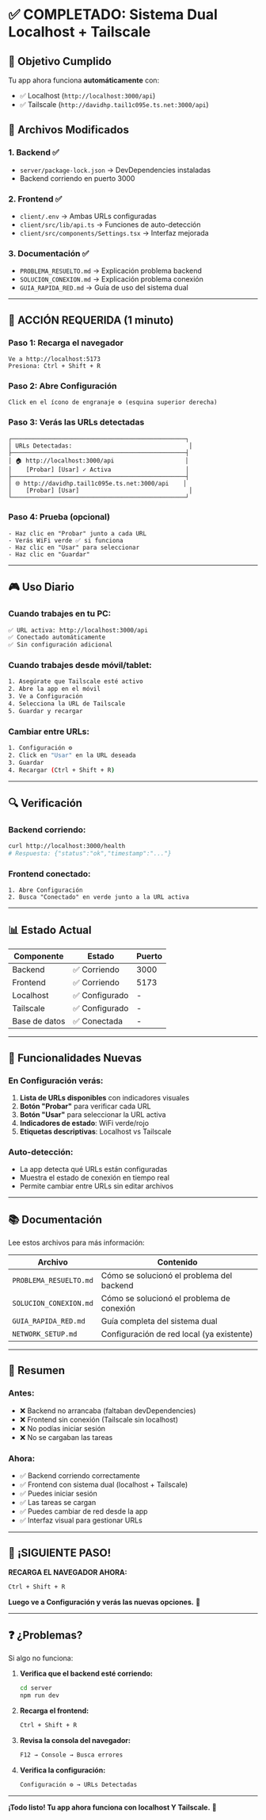 # ✅ COMPLETADO: Sistema Dual Localhost + Tailscale

## 🎯 Objetivo Cumplido

Tu app ahora funciona **automáticamente** con:
- ✅ Localhost (`http://localhost:3000/api`)
- ✅ Tailscale (`http://davidhp.tail1c095e.ts.net:3000/api`)

## 📝 Archivos Modificados

### 1. **Backend** ✅
- `server/package-lock.json` → DevDependencies instaladas
- Backend corriendo en puerto 3000

### 2. **Frontend** ✅
- `client/.env` → Ambas URLs configuradas
- `client/src/lib/api.ts` → Funciones de auto-detección
- `client/src/components/Settings.tsx` → Interfaz mejorada

### 3. **Documentación** ✅
- `PROBLEMA_RESUELTO.md` → Explicación problema backend
- `SOLUCION_CONEXION.md` → Explicación problema conexión
- `GUIA_RAPIDA_RED.md` → Guía de uso del sistema dual

---

## 🚀 ACCIÓN REQUERIDA (1 minuto)

### **Paso 1: Recarga el navegador**
```
Ve a http://localhost:5173
Presiona: Ctrl + Shift + R
```

### **Paso 2: Abre Configuración**
```
Click en el ícono de engranaje ⚙️ (esquina superior derecha)
```

### **Paso 3: Verás las URLs detectadas**
```
┌─────────────────────────────────────────────────┐
│ URLs Detectadas:                                 │
├─────────────────────────────────────────────────┤
│ 🏠 http://localhost:3000/api                    │
│    [Probar] [Usar] ✓ Activa                     │
├─────────────────────────────────────────────────┤
│ 🌐 http://davidhp.tail1c095e.ts.net:3000/api    │
│    [Probar] [Usar]                               │
└─────────────────────────────────────────────────┘
```

### **Paso 4: Prueba (opcional)**
```
- Haz clic en "Probar" junto a cada URL
- Verás WiFi verde ✅ si funciona
- Haz clic en "Usar" para seleccionar
- Haz clic en "Guardar"
```

---

## 🎮 Uso Diario

### Cuando trabajes en tu PC:
```bash
✅ URL activa: http://localhost:3000/api
✅ Conectado automáticamente
✅ Sin configuración adicional
```

### Cuando trabajes desde móvil/tablet:
```bash
1. Asegúrate que Tailscale esté activo
2. Abre la app en el móvil
3. Ve a Configuración
4. Selecciona la URL de Tailscale
5. Guardar y recargar
```

### Cambiar entre URLs:
```bash
1. Configuración ⚙️
2. Click en "Usar" en la URL deseada
3. Guardar
4. Recargar (Ctrl + Shift + R)
```

---

## 🔍 Verificación

### Backend corriendo:
```bash
curl http://localhost:3000/health
# Respuesta: {"status":"ok","timestamp":"..."}
```

### Frontend conectado:
```
1. Abre Configuración
2. Busca "Conectado" en verde junto a la URL activa
```

---

## 📊 Estado Actual

| Componente | Estado | Puerto |
|------------|--------|--------|
| Backend | ✅ Corriendo | 3000 |
| Frontend | ✅ Corriendo | 5173 |
| Localhost | ✅ Configurado | - |
| Tailscale | ✅ Configurado | - |
| Base de datos | ✅ Conectada | - |

---

## 🎁 Funcionalidades Nuevas

### En Configuración verás:
1. **Lista de URLs disponibles** con indicadores visuales
2. **Botón "Probar"** para verificar cada URL
3. **Botón "Usar"** para seleccionar la URL activa
4. **Indicadores de estado**: WiFi verde/rojo
5. **Etiquetas descriptivas**: Localhost vs Tailscale

### Auto-detección:
- La app detecta qué URLs están configuradas
- Muestra el estado de conexión en tiempo real
- Permite cambiar entre URLs sin editar archivos

---

## 📚 Documentación

Lee estos archivos para más información:

| Archivo | Contenido |
|---------|-----------|
| `PROBLEMA_RESUELTO.md` | Cómo se solucionó el problema del backend |
| `SOLUCION_CONEXION.md` | Cómo se solucionó el problema de conexión |
| `GUIA_RAPIDA_RED.md` | Guía completa del sistema dual |
| `NETWORK_SETUP.md` | Configuración de red local (ya existente) |

---

## 🎉 Resumen

### Antes:
- ❌ Backend no arrancaba (faltaban devDependencies)
- ❌ Frontend sin conexión (Tailscale sin localhost)
- ❌ No podías iniciar sesión
- ❌ No se cargaban las tareas

### Ahora:
- ✅ Backend corriendo correctamente
- ✅ Frontend con sistema dual (localhost + Tailscale)
- ✅ Puedes iniciar sesión
- ✅ Las tareas se cargan
- ✅ Puedes cambiar de red desde la app
- ✅ Interfaz visual para gestionar URLs

---

## 🚀 ¡SIGUIENTE PASO!

**RECARGA EL NAVEGADOR AHORA:**

```bash
Ctrl + Shift + R
```

**Luego ve a Configuración y verás las nuevas opciones.** 🎊

---

## ❓ ¿Problemas?

Si algo no funciona:

1. **Verifica que el backend esté corriendo:**
   ```bash
   cd server
   npm run dev
   ```

2. **Recarga el frontend:**
   ```bash
   Ctrl + Shift + R
   ```

3. **Revisa la consola del navegador:**
   ```bash
   F12 → Console → Busca errores
   ```

4. **Verifica la configuración:**
   ```bash
   Configuración ⚙️ → URLs Detectadas
   ```

---

**¡Todo listo! Tu app ahora funciona con localhost Y Tailscale.** 🎉
